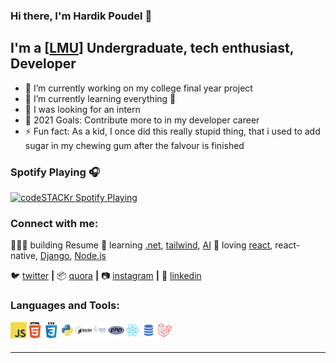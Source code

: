 ### Hi there, I'm Hardik Poudel 👋


## I'm a [[LMU]] Undergraduate, tech enthusiast, Developer

- 🔭 I’m currently working on  my college final year project
- 🌱 I’m currently learning everything 🤣
- 👯 I was looking for an intern
- 🥅 2021 Goals: Contribute more to in my developer career
- ⚡ Fun fact: As a kid, I once did this really stupid thing, that i used to add sugar in my chewing gum after the falvour is finished

### Spotify Playing 🎧
[<img src="https://now-playing-codestackr.vercel.app/api/spotify-playing" alt="codeSTACKr Spotify Playing" width="350" />](https://open.spotify.com/user/swyqyimdc12jajde4vpwd2x1b)

### Connect with me:

👨🏼‍💻 building Resume 
🧠 learning [.net], [tailwind][tailwind], [AI]
💜 loving [react][react], react-native, [Django][Django], [Node.js][Node.js]

🐦 [twitter][twitter] **|** 
📦 [quora][quora] **|** 
📷 [instagram][instagram] **|** 
👔 [linkedin][linkedin]

[LMU]: https://www.londonmet.ac.uk/
[react]: http://reactjs.org
[Django]: https://www.djangoproject.com/
[Node.js]: https://nodejs.org/en/docs/
[gatsby]: https://gatsbyjs.org
[styled]: https://styled-components.com
[AI]: https://cloud.google.com/document-ai/docs
[.net]: https://docs.microsoft.com/en-us/dotnet/
[tailwind]: https://tailwindcss.com
[twitter]: https://twitter.com/Hardikpoudel3
[instagram]: https://instagram.com/hardikpoudel3
[linkedin]: https://linkedin.com/in/hardik-poudel
[quora]: https://www.quora.com/profile/Hardik-Poudel-2

### Languages and Tools:

<img align="left" alt="Visual Studio Code" width="26px" src="https://raw.githubusercontent.com/github/explore/80688e429a7d4ef2fca1e82350fe8e3517d3494d/topics/javascript/javascript.png" />
<img align="left" alt="Visual Studio Code" width="26px" src="https://raw.githubusercontent.com/github/explore/80688e429a7d4ef2fca1e82350fe8e3517d3494d/topics/html/html.png" />
<img align="left" alt="Visual Studio Code" width="26px" src="https://raw.githubusercontent.com/github/explore/80688e429a7d4ef2fca1e82350fe8e3517d3494d/topics/css/css.png" />

<img align="left" alt="Visual Studio Code" width="26px" src="https://raw.githubusercontent.com/github/explore/80688e429a7d4ef2fca1e82350fe8e3517d3494d/topics/python/python.png" />
<img align="left" alt="Visual Studio Code" width="26px" src="https://raw.githubusercontent.com/github/explore/80688e429a7d4ef2fca1e82350fe8e3517d3494d/topics/bash/bash.png" />
<img align="left" alt="Visual Studio Code" width="26px" src="https://raw.githubusercontent.com/github/explore/80688e429a7d4ef2fca1e82350fe8e3517d3494d/topics/java/java.png" />
<img align="left" alt="Visual Studio Code" width="26px" src="https://raw.githubusercontent.com/github/explore/80688e429a7d4ef2fca1e82350fe8e3517d3494d/topics/php/php.png" />
<img align="left" alt="Visual Studio Code" width="26px" src="https://raw.githubusercontent.com/github/explore/80688e429a7d4ef2fca1e82350fe8e3517d3494d/topics/react/react.png" />
<img align="left" alt="Visual Studio Code" width="26px" src="https://raw.githubusercontent.com/github/explore/80688e429a7d4ef2fca1e82350fe8e3517d3494d/topics/sql/sql.png" />
<img align="left" alt="Visual Studio Code" width="26px" src="https://raw.githubusercontent.com/github/explore/80688e429a7d4ef2fca1e82350fe8e3517d3494d/topics/laravel/laravel.png" />

<br />
<br />

---
